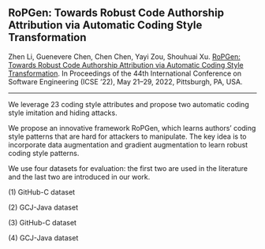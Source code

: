 ## RoPGen: Towards Robust Code Authorship Attribution via Automatic Coding Style Transformation


Zhen Li, Guenevere Chen, Chen Chen, Yayi Zou, Shouhuai Xu. [RoPGen: Towards Robust Code Authorship Attribution via Automatic Coding Style Transformation]( https://arxiv.org/pdf/2202.06043.pdf). In Proceedings of the 44th International Conference on Software Engineering (ICSE ’22), May 21–29, 2022, Pittsburgh, PA, USA.

---
We leverage 23 coding style attributes and propose two automatic coding style imitation and hiding attacks.

We propose an innovative framework RoPGen, which learns authors’ coding style patterns that are hard for attackers to manipulate. The key idea is to incorporate data augmentation and gradient augmentation to learn robust coding style patterns. 

We use four datasets for evaluation: the first two are used in the literature and the last two are introduced in our work. 

(1) GitHub-C dataset 

(2) GCJ-Java dataset

(3) GitHub-C dataset

(4) GCJ-Java dataset
